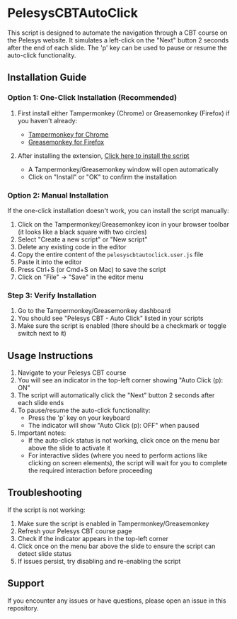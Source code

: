 # PelesysCBTAutoClick

This script is designed to automate the navigation through a CBT course on the Pelesys website. It simulates a left-click on the "Next" button 2 seconds after the end of each slide. The 'p' key can be used to pause or resume the auto-click functionality.

## Installation Guide

### Option 1: One-Click Installation (Recommended)

1. First install either Tampermonkey (Chrome) or Greasemonkey (Firefox) if you haven't already:
   - [Tampermonkey for Chrome](https://chrome.google.com/webstore/detail/tampermonkey/dhdgffkkebhmkfjojejmpbldmpobfkfo)
   - [Greasemonkey for Firefox](https://addons.mozilla.org/en-US/firefox/addon/greasemonkey/)

2. After installing the extension, [Click here to install the script](https://github.com/dmoraine/PelesysCBTAutoClick/raw/master/pelesyscbtautoclick.user.js)
   - A Tampermonkey/Greasemonkey window will open automatically
   - Click on "Install" or "OK" to confirm the installation

### Option 2: Manual Installation

If the one-click installation doesn't work, you can install the script manually:

1. Click on the Tampermonkey/Greasemonkey icon in your browser toolbar (it looks like a black square with two circles)
2. Select "Create a new script" or "New script"
3. Delete any existing code in the editor
4. Copy the entire content of the `pelesyscbtautoclick.user.js` file
5. Paste it into the editor
6. Press Ctrl+S (or Cmd+S on Mac) to save the script
7. Click on "File" → "Save" in the editor menu

### Step 3: Verify Installation

1. Go to the Tampermonkey/Greasemonkey dashboard
2. You should see "Pelesys CBT - Auto Click" listed in your scripts
3. Make sure the script is enabled (there should be a checkmark or toggle switch next to it)

## Usage Instructions

1. Navigate to your Pelesys CBT course
2. You will see an indicator in the top-left corner showing "Auto Click (p): ON"
3. The script will automatically click the "Next" button 2 seconds after each slide ends
4. To pause/resume the auto-click functionality:
   - Press the 'p' key on your keyboard
   - The indicator will show "Auto Click (p): OFF" when paused
5. Important notes:
   - If the auto-click status is not working, click once on the menu bar above the slide to activate it
   - For interactive slides (where you need to perform actions like clicking on screen elements), the script will wait for you to complete the required interaction before proceeding

## Troubleshooting

If the script is not working:
1. Make sure the script is enabled in Tampermonkey/Greasemonkey
2. Refresh your Pelesys CBT course page
3. Check if the indicator appears in the top-left corner
4. Click once on the menu bar above the slide to ensure the script can detect slide status
5. If issues persist, try disabling and re-enabling the script

## Support

If you encounter any issues or have questions, please open an issue in this repository.